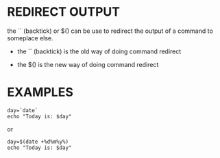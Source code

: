 # REDIRECT OUTPUT

the `` (backtick) or $() can be use to redirect the output of a command to someplace else.

- the `` (backtick) is the old way of doing command redirect

- the $() is the new way of doing command redirect

# EXAMPLES

```
day=`date`
echo "Today is: $day"
```

or

```
day=$(date +%d%m%y%)
echo "Today is: $day"
```